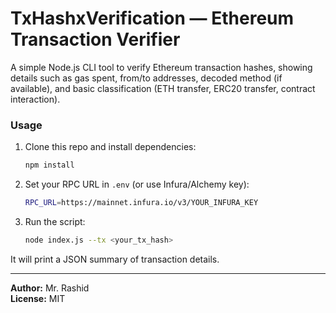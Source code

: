 # TxHashxVerification — Ethereum Transaction Verifier

A simple Node.js CLI tool to verify Ethereum transaction hashes, showing details such as gas spent, from/to addresses, decoded method (if available), and basic classification (ETH transfer, ERC20 transfer, contract interaction).

### Usage 

1. Clone this repo and install dependencies:
   ```bash
   npm install
   ```

2. Set your RPC URL in `.env` (or use Infura/Alchemy key):
   ```bash
   RPC_URL=https://mainnet.infura.io/v3/YOUR_INFURA_KEY
   ```

3. Run the script:
   ```bash
   node index.js --tx <your_tx_hash>
   ```

It will print a JSON summary of transaction details.

---
**Author:** Mr. Rashid  
**License:** MIT
